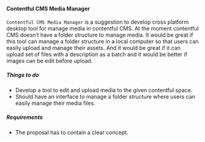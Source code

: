 #### Contentful CMS Media Manager

`Contentful CMS Media Manager` is a suggestion to develop cross platform desktop tool for manage media in contentful CMS. At the moment contentful CMS doesn’t have a folder structure to manage media. It would be great if this tool can manage a folder structure in a local computer so that users can easily upload and manage their assets. And it would be great if it can upload set of files with a description as a batch and it would be better if images can be edit before upload. 

##### Things to do
- Develop a tool to edit and upload media to the given contentful space.
- Should have an interface to manage a folder structure where users can easily manage their media files.

##### Requirements
- The proposal has to contain a clear concept.

